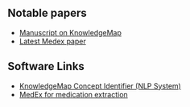 ## Notable papers
- [Manuscript on KnowledgeMap](https://www.ncbi.nlm.nih.gov/pmc/articles/PMC1479847/)
- [Latest Medex paper](https://www.ncbi.nlm.nih.gov/pmc/articles/pmid/25954575/)
## Software Links
- [KnowledgeMap Concept Identifier (NLP System)](https://medschool.vanderbilt.edu/cpm/center-precision-medicine-blog/kmci-knowledgemap-concept-indexer)
- [MedEx for medication extraction](https://sbmi.uth.edu/ccb/resources/medex.htm)
